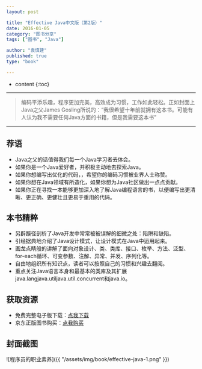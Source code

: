 ```yaml
---
layout: post

title: "Effective Java中文版（第2版）"
date: 2016-01-05
category: "图书分享"
tags: ["图书", "Java"]

author: "袁慎建"
published: true
type: "book"

---
```


* content
{:toc}

---

>编码平添乐趣，程序更加完美，高效成为习惯，工作如此轻松。正如封面上Java之父James Gosling所说的：“我很希望十年前就拥有这本书。可能有人认为我不需要任何Java方面的书籍，但是我需要这本书”

---

## 荐语
 * Java之父的话值得我们每一个Java学习者去体会。
 * 如果你是一个Java爱好者，并积极主动地去探索Java。
 * 如果你想编写出优化的代码，，希望你的编码习惯被业界人士称赞。
 * 如果你想在Java领域有所造化，如果你想为Java社区做出一点点贡献。
 * 如果你正在寻找一本能够更加深入地了解Java编程语言的书，以便编写出更清晰、更正确、更健壮且更易于重用的代码。


## 本书精粹
 * 另辟蹊径剖析了Java开发中常常被被误解的细微之处：陷阱和缺陷。
 * 引经据典地介绍了Java设计模式，让设计模式在Java中运用起来。
 * 画龙点睛般的讲解了面向对象设计、类、类库、接口、枚举、方法、泛型、for-each循环、可变参数、注解、异常、并发、序列化等。
 * 自由地组织所有知识点，读者可以按照自己的习惯和兴趣去翻阅。
 * 重点关注Java语言本身和最基本的类库及其扩展java.langjava.utiljava.util.concurrent和java.io。


## 获取资源
 * 免费完整电子版下载：[点我下载](http://download.csdn.net/detail/ysjian_pingcx/6844135)
 * 京东正版图书购买：[点我购买](http://item.jd.com/10058902.html)

 
## 封面截图
![程序员的职业素养]({{ "/assets/img/book/effective-java-1.png" }})


